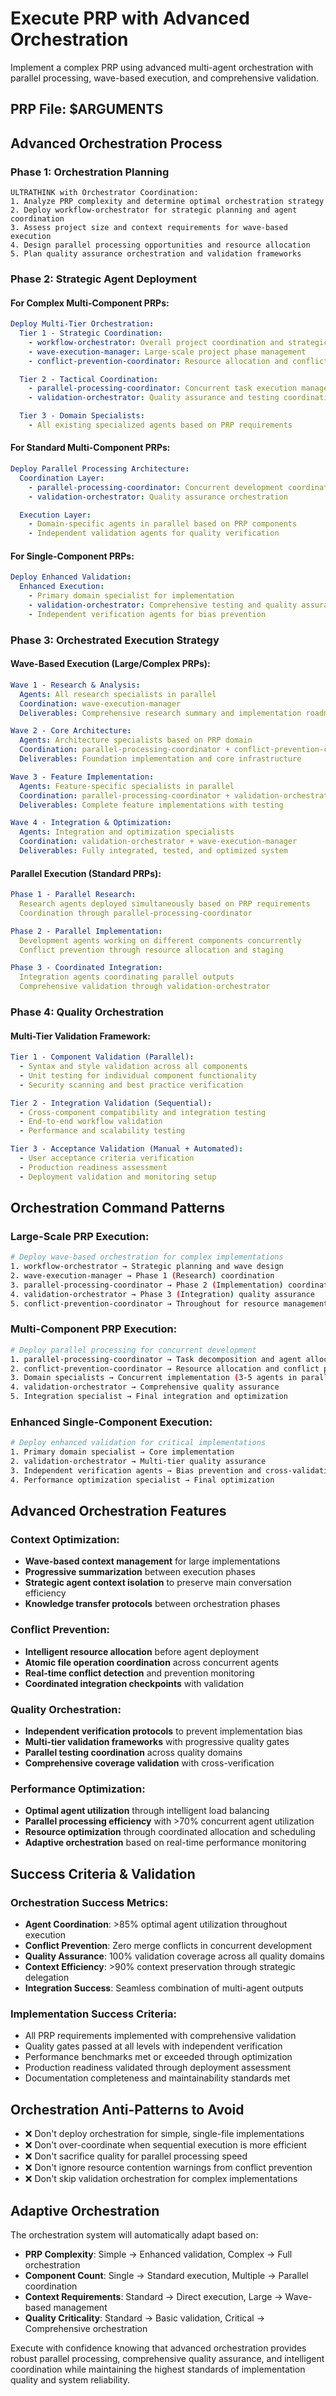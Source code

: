 # Execute PRP with Advanced Orchestration

Implement a complex PRP using advanced multi-agent orchestration with parallel processing, wave-based execution, and comprehensive validation.

## PRP File: $ARGUMENTS

## Advanced Orchestration Process

### Phase 1: Orchestration Planning
```
ULTRATHINK with Orchestrator Coordination:
1. Analyze PRP complexity and determine optimal orchestration strategy
2. Deploy workflow-orchestrator for strategic planning and agent coordination
3. Assess project size and context requirements for wave-based execution
4. Design parallel processing opportunities and resource allocation
5. Plan quality assurance orchestration and validation frameworks
```

### Phase 2: Strategic Agent Deployment

#### **For Complex Multi-Component PRPs:**
```yaml
Deploy Multi-Tier Orchestration:
  Tier 1 - Strategic Coordination:
    - workflow-orchestrator: Overall project coordination and strategic planning
    - wave-execution-manager: Large-scale project phase management
    - conflict-prevention-coordinator: Resource allocation and conflict prevention

  Tier 2 - Tactical Coordination:
    - parallel-processing-coordinator: Concurrent task execution management
    - validation-orchestrator: Quality assurance and testing coordination

  Tier 3 - Domain Specialists:
    - All existing specialized agents based on PRP requirements
```

#### **For Standard Multi-Component PRPs:**
```yaml
Deploy Parallel Processing Architecture:
  Coordination Layer:
    - parallel-processing-coordinator: Concurrent development coordination
    - validation-orchestrator: Quality assurance orchestration

  Execution Layer:
    - Domain-specific agents in parallel based on PRP components
    - Independent validation agents for quality verification
```

#### **For Single-Component PRPs:**
```yaml
Deploy Enhanced Validation:
  Enhanced Execution:
    - Primary domain specialist for implementation
    - validation-orchestrator: Comprehensive testing and quality assurance
    - Independent verification agents for bias prevention
```

### Phase 3: Orchestrated Execution Strategy

#### **Wave-Based Execution (Large/Complex PRPs):**
```yaml
Wave 1 - Research & Analysis:
  Agents: All research specialists in parallel
  Coordination: wave-execution-manager
  Deliverables: Comprehensive research summary and implementation roadmap

Wave 2 - Core Architecture:
  Agents: Architecture specialists based on PRP domain
  Coordination: parallel-processing-coordinator + conflict-prevention-coordinator
  Deliverables: Foundation implementation and core infrastructure

Wave 3 - Feature Implementation:
  Agents: Feature-specific specialists in parallel
  Coordination: parallel-processing-coordinator + validation-orchestrator
  Deliverables: Complete feature implementations with testing

Wave 4 - Integration & Optimization:
  Agents: Integration and optimization specialists
  Coordination: validation-orchestrator + wave-execution-manager
  Deliverables: Fully integrated, tested, and optimized system
```

#### **Parallel Execution (Standard PRPs):**
```yaml
Phase 1 - Parallel Research:
  Research agents deployed simultaneously based on PRP requirements
  Coordination through parallel-processing-coordinator

Phase 2 - Parallel Implementation:
  Development agents working on different components concurrently
  Conflict prevention through resource allocation and staging

Phase 3 - Coordinated Integration:
  Integration agents coordinating parallel outputs
  Comprehensive validation through validation-orchestrator
```

### Phase 4: Quality Orchestration

#### **Multi-Tier Validation Framework:**
```yaml
Tier 1 - Component Validation (Parallel):
  - Syntax and style validation across all components
  - Unit testing for individual component functionality
  - Security scanning and best practice verification

Tier 2 - Integration Validation (Sequential):
  - Cross-component compatibility and integration testing
  - End-to-end workflow validation
  - Performance and scalability testing

Tier 3 - Acceptance Validation (Manual + Automated):
  - User acceptance criteria verification
  - Production readiness assessment
  - Deployment validation and monitoring setup
```

## Orchestration Command Patterns

### **Large-Scale PRP Execution:**
```bash
# Deploy wave-based orchestration for complex implementations
1. workflow-orchestrator → Strategic planning and wave design
2. wave-execution-manager → Phase 1 (Research) coordination
3. parallel-processing-coordinator → Phase 2 (Implementation) coordination  
4. validation-orchestrator → Phase 3 (Integration) quality assurance
5. conflict-prevention-coordinator → Throughout for resource management
```

### **Multi-Component PRP Execution:**
```bash
# Deploy parallel processing for concurrent development
1. parallel-processing-coordinator → Task decomposition and agent allocation
2. conflict-prevention-coordinator → Resource allocation and conflict prevention
3. Domain specialists → Concurrent implementation (3-5 agents in parallel)
4. validation-orchestrator → Comprehensive quality assurance
5. Integration specialist → Final integration and optimization
```

### **Enhanced Single-Component Execution:**
```bash
# Deploy enhanced validation for critical implementations
1. Primary domain specialist → Core implementation
2. validation-orchestrator → Multi-tier quality assurance
3. Independent verification agents → Bias prevention and cross-validation
4. Performance optimization specialist → Final optimization
```

## Advanced Orchestration Features

### **Context Optimization:**
- **Wave-based context management** for large implementations
- **Progressive summarization** between execution phases
- **Strategic agent context isolation** to preserve main conversation efficiency
- **Knowledge transfer protocols** between orchestration phases

### **Conflict Prevention:**
- **Intelligent resource allocation** before agent deployment
- **Atomic file operation coordination** across concurrent agents
- **Real-time conflict detection** and prevention monitoring
- **Coordinated integration checkpoints** with validation

### **Quality Orchestration:**
- **Independent verification protocols** to prevent implementation bias
- **Multi-tier validation frameworks** with progressive quality gates
- **Parallel testing coordination** across quality domains
- **Comprehensive coverage validation** with cross-verification

### **Performance Optimization:**
- **Optimal agent utilization** through intelligent load balancing
- **Parallel processing efficiency** with >70% concurrent agent utilization
- **Resource optimization** through coordinated allocation and scheduling
- **Adaptive orchestration** based on real-time performance monitoring

## Success Criteria & Validation

### **Orchestration Success Metrics:**
- **Agent Coordination**: >85% optimal agent utilization throughout execution
- **Conflict Prevention**: Zero merge conflicts in concurrent development
- **Quality Assurance**: 100% validation coverage across all quality domains
- **Context Efficiency**: >90% context preservation through strategic delegation
- **Integration Success**: Seamless combination of multi-agent outputs

### **Implementation Success Criteria:**
- All PRP requirements implemented with comprehensive validation
- Quality gates passed at all levels with independent verification
- Performance benchmarks met or exceeded through optimization
- Production readiness validated through deployment assessment
- Documentation completeness and maintainability standards met

## Orchestration Anti-Patterns to Avoid
- ❌ Don't deploy orchestration for simple, single-file implementations
- ❌ Don't over-coordinate when sequential execution is more efficient
- ❌ Don't sacrifice quality for parallel processing speed
- ❌ Don't ignore resource contention warnings from conflict prevention
- ❌ Don't skip validation orchestration for complex implementations

## Adaptive Orchestration
The orchestration system will automatically adapt based on:
- **PRP Complexity**: Simple → Enhanced validation, Complex → Full orchestration
- **Component Count**: Single → Standard execution, Multiple → Parallel coordination
- **Context Requirements**: Standard → Direct execution, Large → Wave-based management
- **Quality Criticality**: Standard → Basic validation, Critical → Comprehensive orchestration

Execute with confidence knowing that advanced orchestration provides robust parallel processing, comprehensive quality assurance, and intelligent coordination while maintaining the highest standards of implementation quality and system reliability.